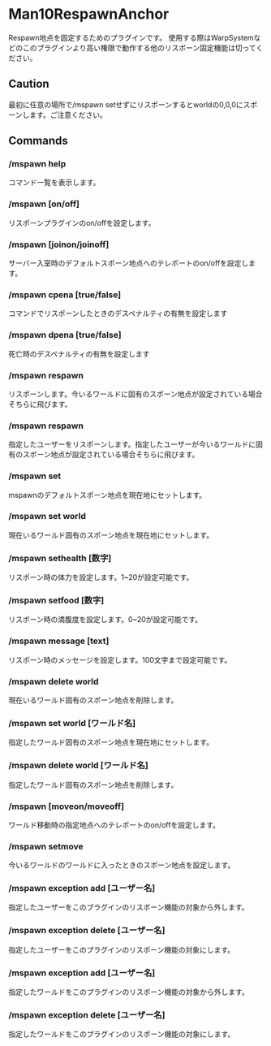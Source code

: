 # Man10RespawnAnchor
Respawn地点を固定するためのプラグインです。
使用する際はWarpSystemなどのこのプラグインより高い権限で動作する他のリスポーン固定機能は切ってください。

## Caution
最初に任意の場所で/mspawn setせずにリスポーンするとworldの0,0,0にスポーンします。ご注意ください。

## Commands
### /mspawn help
コマンド一覧を表示します。

### /mspawn [on/off]
リスポーンプラグインのon/offを設定します。

### /mspawn [joinon/joinoff]
サーバー入室時のデフォルトスポーン地点へのテレポートのon/offを設定します。

### /mspawn cpena [true/false]
コマンドでリスポーンしたときのデスペナルティの有無を設定します

### /mspawn dpena [true/false]
死亡時のデスペナルティの有無を設定します

### /mspawn respawn 
リスポーンします。今いるワールドに固有のスポーン地点が設定されている場合そちらに飛びます。

### /mspawn respawn 
指定したユーザーをリスポーンします。指定したユーザーが今いるワールドに固有のスポーン地点が設定されている場合そちらに飛びます。

### /mspawn set
mspawnのデフォルトスポーン地点を現在地にセットします。

### /mspawn set world
現在いるワールド固有のスポーン地点を現在地にセットします。

### /mspawn sethealth [数字]
リスポーン時の体力を設定します。1~20が設定可能です。

### /mspawn setfood [数字]
リスポーン時の満腹度を設定します。0~20が設定可能です。

### /mspawn message [text]
リスポーン時のメッセージを設定します。100文字まで設定可能です。

### /mspawn delete world
現在いるワールド固有のスポーン地点を削除します。

### /mspawn set world [ワールド名]
指定したワールド固有のスポーン地点を現在地にセットします。

### /mspawn delete world [ワールド名]
指定したワールド固有のスポーン地点を削除します。

### /mspawn [moveon/moveoff]
ワールド移動時の指定地点へのテレポートのon/offを設定します。

### /mspawn setmove
今いるワールドのワールドに入ったときのスポーン地点を設定します。

### /mspawn exception add [ユーザー名]
指定したユーザーをこのプラグインのリスポーン機能の対象から外します。

### /mspawn exception delete [ユーザー名]
指定したユーザーをこのプラグインのリスポーン機能の対象にします。

### /mspawn exception add [ユーザー名]
指定したワールドをこのプラグインのリスポーン機能の対象から外します。

### /mspawn exception delete [ユーザー名]
指定したワールドをこのプラグインのリスポーン機能の対象にします。
